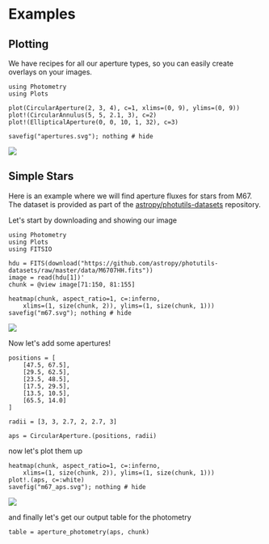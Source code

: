 # Examples

## Plotting
    
We have recipes for all our aperture types, so you can easily create overlays on your images.

```@example plot
using Photometry
using Plots

plot(CircularAperture(2, 3, 4), c=1, xlims=(0, 9), ylims=(0, 9))
plot!(CircularAnnulus(5, 5, 2.1, 3), c=2)
plot!(EllipticalAperture(0, 0, 10, 1, 32), c=3)

savefig("apertures.svg"); nothing # hide
```

![](apertures.svg)

## Simple Stars

Here is an example where we will find aperture fluxes for stars from M67. The dataset is provided as part of the [astropy/photutils-datasets](https://github.com/astropy/photutils-datasets) repository.

Let's start by downloading and showing our image

```@example stars
using Photometry
using Plots
using FITSIO

hdu = FITS(download("https://github.com/astropy/photutils-datasets/raw/master/data/M6707HH.fits"))
image = read(hdu[1])'
chunk = @view image[71:150, 81:155]

heatmap(chunk, aspect_ratio=1, c=:inferno,
    xlims=(1, size(chunk, 2)), ylims=(1, size(chunk, 1)))
savefig("m67.svg"); nothing # hide
```

![](m67.svg)

Now let's add some apertures!

```@example stars
positions = [
    [47.5, 67.5],
    [29.5, 62.5],
    [23.5, 48.5],
    [17.5, 29.5],
    [13.5, 10.5],
    [65.5, 14.0]
]

radii = [3, 3, 2.7, 2, 2.7, 3]

aps = CircularAperture.(positions, radii)
```

now let's plot them up

```@example stars
heatmap(chunk, aspect_ratio=1, c=:inferno,
    xlims=(1, size(chunk, 2)), ylims=(1, size(chunk, 1)))
plot!.(aps, c=:white)
savefig("m67_aps.svg"); nothing # hide
```

![](m67_aps.svg)

and finally let's get our output table for the photometry

```@example stars
table = aperture_photometry(aps, chunk)
```
